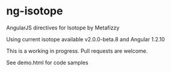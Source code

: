 ng-isotope
==========

AngularJS directives for Isotope by Metafizzy

Using current isotope available v2.0.0-beta.8 and Angular 1.2.10

This is a working in progress. Pull requests are welcome.

See demo.html for code samples
